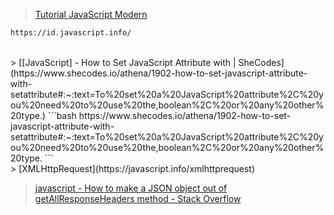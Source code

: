 > [Tutorial JavaScript Modern](https://id.javascript.info/)
```bash
https://id.javascript.info/
```
<br>
> [[JavaScript] - How to Set JavaScript Attribute with | SheCodes](https://www.shecodes.io/athena/1902-how-to-set-javascript-attribute-with-setattribute#:~:text=To%20set%20a%20JavaScript%20attribute%2C%20you%20need%20to%20use%20the,boolean%2C%20or%20any%20other%20type.)
```bash
https://www.shecodes.io/athena/1902-how-to-set-javascript-attribute-with-setattribute#:~:text=To%20set%20a%20JavaScript%20attribute%2C%20you%20need%20to%20use%20the,boolean%2C%20or%20any%20other%20type.
```
<br>
> [XMLHttpRequest](https://javascript.info/xmlhttprequest)

> [javascript - How to make a JSON object out of getAllResponseHeaders method - Stack Overflow](https://stackoverflow.com/questions/37924305/how-to-make-a-json-object-out-of-getallresponseheaders-method)
